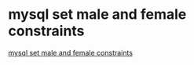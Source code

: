 # mysql set male and female constraints
[mysql set male and female constraints](https://aiwithcloud.com/2022/09/16/mysql_set_male_and_female_constraints/)